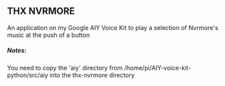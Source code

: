 ## THX NVRMORE

An application on my Google AIY Voice Kit to play a selection of Nvrmore's music at the push of a button


##### Notes:
You need to copy the 'aiy' directory from /home/pi/AIY-voice-kit-python/src/aiy into the thx-nvrmore directory
